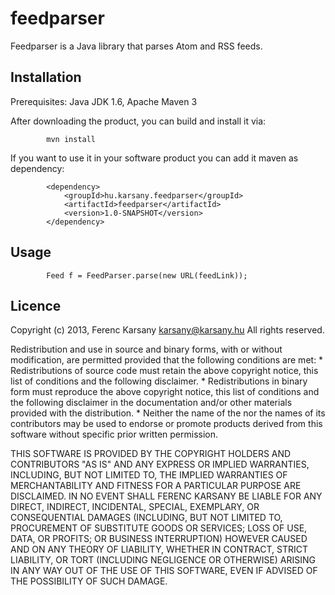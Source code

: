 feedparser
==========

Feedparser is a Java library that parses Atom and RSS feeds.

Installation
------------

Prerequisites: Java JDK 1.6, Apache Maven 3

After downloading the product, you can build and install it via:

			mvn install
			
			
If you want to use it in your software product you can add it
maven as dependency:

			<dependency>
				<groupId>hu.karsany.feedparser</groupId>
				<artifactId>feedparser</artifactId>
				<version>1.0-SNAPSHOT</version>
			</dependency>


Usage
-----

			Feed f = FeedParser.parse(new URL(feedLink));
			

Licence
-------

Copyright (c) 2013, Ferenc Karsany <karsany@karsany.hu>
All rights reserved.

Redistribution and use in source and binary forms, with or without
modification, are permitted provided that the following conditions are met:
    * Redistributions of source code must retain the above copyright
      notice, this list of conditions and the following disclaimer.
    * Redistributions in binary form must reproduce the above copyright
      notice, this list of conditions and the following disclaimer in the
      documentation and/or other materials provided with the distribution.
    * Neither the name of the <organization> nor the
      names of its contributors may be used to endorse or promote products
      derived from this software without specific prior written permission.

THIS SOFTWARE IS PROVIDED BY THE COPYRIGHT HOLDERS AND CONTRIBUTORS "AS IS" AND
ANY EXPRESS OR IMPLIED WARRANTIES, INCLUDING, BUT NOT LIMITED TO, THE IMPLIED
WARRANTIES OF MERCHANTABILITY AND FITNESS FOR A PARTICULAR PURPOSE ARE
DISCLAIMED. IN NO EVENT SHALL FERENC KARSANY BE LIABLE FOR ANY
DIRECT, INDIRECT, INCIDENTAL, SPECIAL, EXEMPLARY, OR CONSEQUENTIAL DAMAGES
(INCLUDING, BUT NOT LIMITED TO, PROCUREMENT OF SUBSTITUTE GOODS OR SERVICES;
LOSS OF USE, DATA, OR PROFITS; OR BUSINESS INTERRUPTION) HOWEVER CAUSED AND
ON ANY THEORY OF LIABILITY, WHETHER IN CONTRACT, STRICT LIABILITY, OR TORT
(INCLUDING NEGLIGENCE OR OTHERWISE) ARISING IN ANY WAY OUT OF THE USE OF THIS
SOFTWARE, EVEN IF ADVISED OF THE POSSIBILITY OF SUCH DAMAGE.
